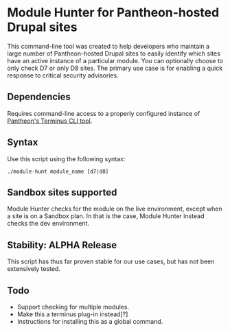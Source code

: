 # Module Hunter for Pantheon-hosted Drupal sites

This command-line tool was created to help developers who maintain a large number of Pantheon-hosted Drupal sites to easily identify which sites have an active instance of a particular module. You can optionally choose to only check D7 or only D8 sites. The primary use case is for enabling a quick response to critical security advisories.

## Dependencies
 Requires command-line access to a properly configured instance of [Pantheon's Terminus CLI tool](https://github.com/pantheon-systems/terminus).

## Syntax
Use this script using the following
syntax:

`./module-hunt module_name [d7|d8]`

## Sandbox sites supported
Module Hunter checks for the module on the live environment, except when a site is on a Sandbox plan. In that is the case, Module Hunter instead checks the dev environment.

## Stability: ALPHA Release
This script has thus far proven stable for our use cases, but has not been extensively tested.

## Todo
* Support checking for multiple modules.
* Make this a terminus plug-in instead[?]
* Instructions for installing this as a global command.
